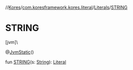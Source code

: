 //[Kores](../../../index.md)/[com.koresframework.kores.literal](../index.md)/[Literals](index.md)/[STRING](-s-t-r-i-n-g.md)

# STRING

[jvm]\

@[JvmStatic](https://kotlinlang.org/api/latest/jvm/stdlib/kotlin.jvm/-jvm-static/index.html)()

fun [STRING](-s-t-r-i-n-g.md)(s: [String](https://kotlinlang.org/api/latest/jvm/stdlib/kotlin/-string/index.html)): [Literal](../-literal/index.md)
